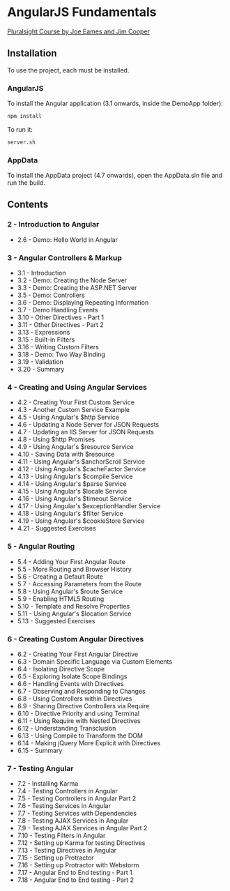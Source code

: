 # AngularJS Fundamentals

[Pluralsight Course by Joe Eames and Jim Cooper](https://app.pluralsight.com/library/courses/angularjs-fundamentals/table-of-contents)


## Installation

To use the project, each must be installed. 

### AngularJS

To install the Angular application (3.1 onwards, inside the DemoApp folder):

```sh
npm install
```

To run it:

```sh
server.sh
```

### AppData

To install the AppData project (4.7 onwards), open the AppData.sln file and run the build.

## Contents

### 2 - Introduction to Angular

* 2.6 - Demo: Hello World in Angular

### 3 - Angular Controllers & Markup

* 3.1 - Introduction
* 3.2 - Demo: Creating the Node Server
* 3.3 - Demo: Creating the ASP.NET Server
* 3.5 - Demo: Controllers
* 3.6 - Demo: Displaying Repeating Information
* 3.7 - Demo Handling Events
* 3.10 - Other Directives - Part 1
* 3.11 - Other Directives - Part 2
* 3.13 - Expressions
* 3.15 - Built-in Filters
* 3.16 - Writing Custom Filters
* 3.18 - Demo: Two Way Binding
* 3.19 - Validation
* 3.20 - Summary

### 4 - Creating and Using Angular Services

* 4.2 - Creating Your First Custom Service
* 4.3 - Another Custom Service Example
* 4.5 - Using Angular's $http Service
* 4.6 - Updating a Node Server for JSON Requests
* 4.7 - Updating an IIS Server for JSON Requests
* 4.8 - Using $http Promises
* 4.9 - Using Angular's $resource Service
* 4.10 - Saving Data with $resource
* 4.11 - Using Angular's $anchorScroll Service
* 4.12 - Using Angular's $cacheFactor Service
* 4.13 - Using Angular's $compile Service
* 4.14 - Using Angular's $parse Service
* 4.15 - Using Angular's $locale Service
* 4.16 - Using Angular's $timeout Service
* 4.17 - Using Angular's $exceptionHandler Service
* 4.18 - Using Angular's $filter Service
* 4.19 - Using Angular's $cookieStore Service
* 4.21 - Suggested Exercises

### 5 - Angular Routing

* 5.4 - Adding Your First Angular Route
* 5.5 - More Routing and Browser History
* 5.6 - Creating a Default Route
* 5.7 - Accessing Parameters from the Route
* 5.8 - Using Angular's $route Service
* 5.9 - Enabling HTML5 Routing
* 5.10 - Template and Resolve Properties
* 5.11 - Using Angular's $location Service
* 5.13 - Suggested Exercises

### 6 - Creating Custom Angular Directives

* 6.2 - Creating Your First Angular Directive
* 6.3 - Domain Specific Language via Custom Elements
* 6.4 - Isolating Directive Scope
* 6.5 - Exploring Isolate Scope Bindings
* 6.6 - Handling Events with Directives
* 6.7 - Observing and Responding to Changes
* 6.8 - Using Controllers within Directives
* 6.9 - Sharing Directive Controllers via Require
* 6.10 - Directive Priority and using Terminal
* 6.11 - Using Require with Nested Directives
* 6.12 - Understanding Transclusion
* 6.13 - Using Compile to Transform the DOM
* 6.14 - Making jQuery More Explicit with Directives
* 6.15 - Summary

### 7 - Testing Angular

* 7.2 - Installing Karma
* 7.4 - Testing Controllers in Angular
* 7.5 - Testing Controllers in Angular Part 2
* 7.6 - Testing Services in Angular
* 7.7 - Testing Services with Dependencies
* 7.8 - Testing AJAX Services in Angular
* 7.9 - Testing AJAX Services in Angular Part 2
* 7.10 - Testing Filters in Angular
* 7.12 - Setting up Karma for testing Directives
* 7.13 - Testing Directives in Angular
* 7.15 - Setting up Protractor
* 7.16 - Setting up Protractor with Webstorm
* 7.17 - Angular End to End testing - Part 1
* 7.18 - Angular End to End testing - Part 2
